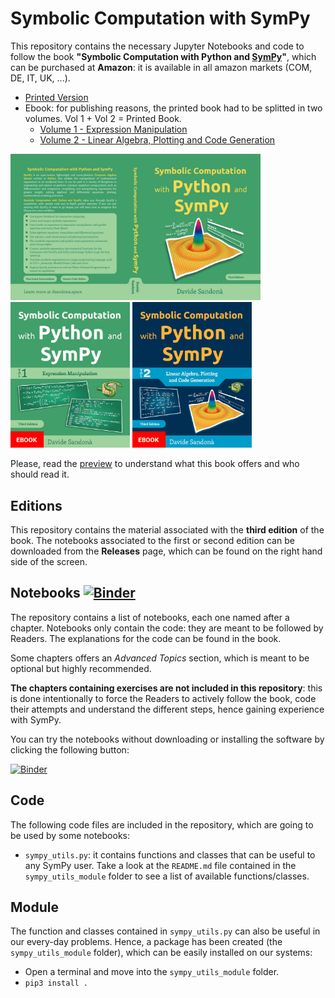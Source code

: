 # Symbolic Computation with SymPy

This repository contains the necessary Jupyter Notebooks and code to follow the book **"Symbolic Computation with Python and [SymPy](https://github.com/sympy/sympy/)"**, which can be purchased at **Amazon**: it is available in all amazon markets (COM, DE, IT, UK, ...).
  * [Printed Version](https://www.amazon.com/dp/B09HJ1WZ7K)
  * Ebook: for publishing reasons, the printed book had to be splitted in two volumes. Vol 1 + Vol 2 = Printed Book.
    * [Volume 1 - Expression Manipulation](https://www.amazon.com/dp/B09HV4RQFS)
    * [Volume 2 - Linear Algebra, Plotting and Code Generation](https://www.amazon.com/dp/B09HV9QQCL)

<div>
<a href="assets/cover.jpg"><img src="assets/cover.jpg" width=400/></a>
<a href="assets/cover.jpg"><img src="assets/Cover-Vol-1-Third-Edition-small.jpg" width=191/></a>
<a href="assets/cover.jpg"><img src="assets/Cover-Vol-2-Third-Edition-small.jpg" width=191/></a>
</div>

Please, read the [preview](assets/preview-third-edition.pdf) to understand what this book offers and who should read it.

## Editions

This repository contains the material associated with the **third edition** of the book. The notebooks associated to the first or second edition can be downloaded from the **Releases** page, which can be found on the right hand side of the screen.

## Notebooks [![Binder](https://mybinder.org/badge_logo.svg)](https://mybinder.org/v2/gh/Davide-sd/sympy-book/HEAD)

The repository contains a list of notebooks, each one named after a chapter. Notebooks only contain the code: they are meant to be followed by Readers. The explanations for the code can be found in the book.

Some chapters offers an *Advanced Topics* section, which is meant to be optional but highly recommended.

**The chapters containing exercises are not included in this repository**: this is done intentionally to force the Readers to actively follow the book, code their attempts and understand the different steps, hence gaining experience with SymPy.

You can try the notebooks without downloading or installing the software by clicking the following button:

[![Binder](https://mybinder.org/badge_logo.svg)](https://mybinder.org/v2/gh/Davide-sd/sympy-book/HEAD)

## Code

The following code files are included in the repository, which are going to be used by some notebooks:

* `sympy_utils.py`: it contains functions and classes that can be useful to any SymPy user. Take a look at the `README.md` file contained in the `sympy_utils_module` folder to see a list of available functions/classes.


## Module

The function and classes contained in `sympy_utils.py` can also be useful in our every-day problems. Hence, a package has been created (the `sympy_utils_module` folder), which can be easily installed on our systems:

* Open a terminal and move into the `sympy_utils_module` folder.
* `pip3 install .`
